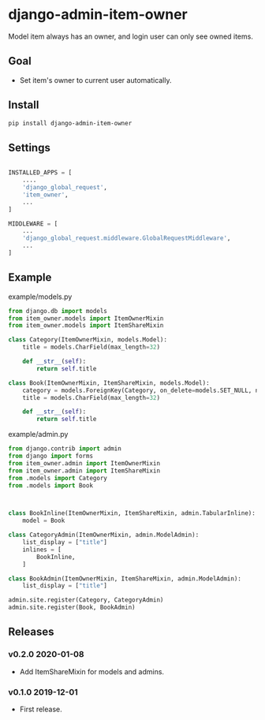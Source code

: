 # django-admin-item-owner

Model item always has an owner, and login user can only see owned items.

## Goal

- Set item's owner to current user automatically.

## Install

```bash
pip install django-admin-item-owner
```

## Settings

```python

INSTALLED_APPS = [
    ....
    'django_global_request',
    'item_owner',
    ...
]

MIDDLEWARE = [
    ...
    'django_global_request.middleware.GlobalRequestMiddleware',
    ...
]
```

## Example

example/models.py

```python
from django.db import models
from item_owner.models import ItemOwnerMixin
from item_owner.models import ItemShareMixin

class Category(ItemOwnerMixin, models.Model):
    title = models.CharField(max_length=32)

    def __str__(self):
        return self.title

class Book(ItemOwnerMixin, ItemShareMixin, models.Model):
    category = models.ForeignKey(Category, on_delete=models.SET_NULL, null=True, blank=True, related_name="books")
    title = models.CharField(max_length=32)

    def __str__(self):
        return self.title

```

example/admin.py


```python
from django.contrib import admin
from django import forms
from item_owner.admin import ItemOwnerMixin
from item_owner.admin import ItemShareMixin
from .models import Category
from .models import Book



class BookInline(ItemOwnerMixin, ItemShareMixin, admin.TabularInline):
    model = Book

class CategoryAdmin(ItemOwnerMixin, admin.ModelAdmin):
    list_display = ["title"]
    inlines = [
        BookInline,
    ]

class BookAdmin(ItemOwnerMixin, ItemShareMixin, admin.ModelAdmin):
    list_display = ["title"]

admin.site.register(Category, CategoryAdmin)
admin.site.register(Book, BookAdmin)

```

## Releases

### v0.2.0 2020-01-08

- Add ItemShareMixin for models and admins.

### v0.1.0 2019-12-01

- First release.
